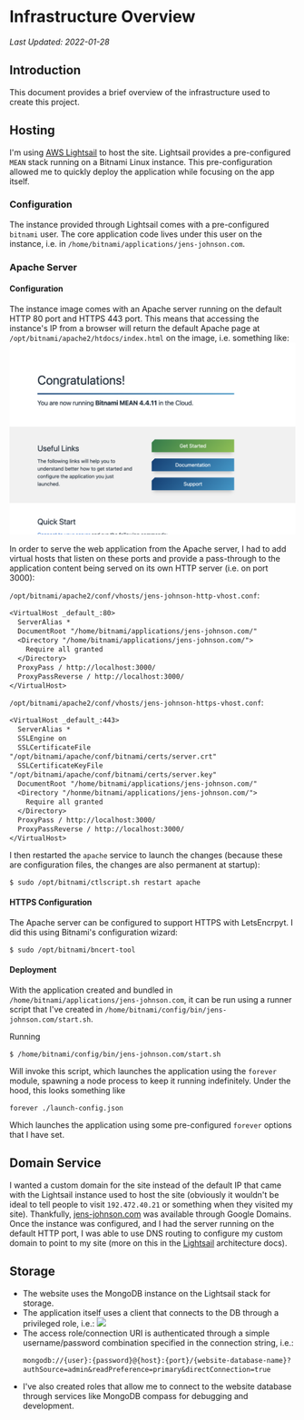 # Infrastructure Overview

*Last Updated: 2022-01-28*

## Introduction

This document provides a brief overview of the infrastructure used to create this project.

## Hosting

I'm using [AWS Lightsail](https://aws.amazon.com/lightsail/) to host the site. Lightsail provides a pre-configured
`MEAN` stack running on a Bitnami Linux instance. This pre-configuration allowed me to quickly deploy the 
application while focusing on the app itself.

### Configuration

The instance provided through Lightsail comes with a pre-configured `bitnami` user. The core application code lives 
under this user on the instance, i.e. in `/home/bitnami/applications/jens-johnson.com`.

### Apache Server

#### Configuration

The instance image comes with an Apache server running on the default HTTP 80 port and HTTPS 443 port. This means that 
accessing the instance's IP from a browser will return the default Apache page  at `/opt/bitnami/apache2/htdocs/index.html` on the 
image, i.e. something like:
![](../../../_images/default_bitnami_page.png)

In order to serve the web application from the Apache server, I had to add virtual hosts that listen on these ports 
and provide a pass-through to the application content being served on its own HTTP server (i.e. on port 3000):

`/opt/bitnami/apache2/conf/vhosts/jens-johnson-http-vhost.conf`:
```
<VirtualHost _default_:80>
  ServerAlias *
  DocumentRoot "/home/bitnami/applications/jens-johnson.com/"
  <Directory "/home/bitnami/applications/jens-johnson.com/">
    Require all granted
  </Directory>
  ProxyPass / http://localhost:3000/
  ProxyPassReverse / http://localhost:3000/
</VirtualHost>
```

`/opt/bitnami/apache2/conf/vhosts/jens-johnson-https-vhost.conf`:
```
<VirtualHost _default_:443>
  ServerAlias *
  SSLEngine on
  SSLCertificateFile "/opt/bitnami/apache/conf/bitnami/certs/server.crt"
  SSLCertificateKeyFile "/opt/bitnami/apache/conf/bitnami/certs/server.key"
  DocumentRoot "/home/bitnami/applications/jens-johnson.com/"
  <Directory "/honme/bitnami/applications/jens-johnson.com/">
    Require all granted
  </Directory>
  ProxyPass / http://localhost:3000/
  ProxyPassReverse / http://localhost:3000/
</VirtualHost>
```

I then restarted the `apache` service to launch the changes (because these are configuration files, the changes are
also permanent at startup):

```shell
$ sudo /opt/bitnami/ctlscript.sh restart apache
```

#### HTTPS Configuration

The Apache server can be configured to support HTTPS with LetsEncrpyt. I did this using Bitnami's configuration wizard:

```shell
$ sudo /opt/bitnami/bncert-tool
```

#### Deployment

With the application created and bundled in `/home/bitnami/applications/jens-johnson.com`, it can be run using a 
runner script that I've created in `/home/bitnami/config/bin/jens-johnson.com/start.sh`.

Running
```shell
$ /home/bitnami/config/bin/jens-johnson.com/start.sh
```

Will invoke this script, which launches the application using the `forever` module, spawning a node process to keep 
it running indefinitely. Under the hood, this looks something like

```shell
forever ./launch-config.json
```

Which launches the application using some pre-configured `forever` options that I have set.

## Domain Service

I wanted a custom domain for the site instead of the default IP that came with the Lightsail instance used to host 
the site (obviously it wouldn't be ideal to tell people to visit `192.472.40.21` or something when they visited my 
site). Thankfully, [jens-johnson.com](http://jens-johnson.com) was available through Google Domains. Once the 
instance was configured, and I had the server running on the default HTTP port, I was able to use DNS routing to 
configure my custom domain to point to my site (more on this in the [Lightsail](../../../architecture/hosting/lightsail.md)
architecture docs).

## Storage

- The website uses the MongoDB instance on the Lightsail stack for storage.
- The application itself uses a client that connects to the DB through a privileged role, i.e.:
  ![](../../_images/db_authentication.jpg)
- The access role/connection URI is authenticated through a simple username/password combination specified in the connection string, i.e.:
  ```
  mongodb://{user}:{password}@{host}:{port}/{website-database-name}?authSource=admin&readPreference=primary&directConnection=true
  ```
- I've also created roles that allow me to connect to the website database through services like MongoDB compass for debugging and development.